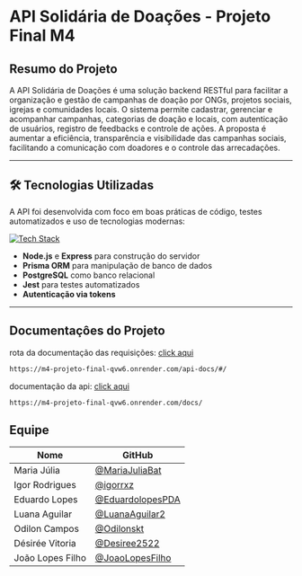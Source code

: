 # API Solidária de Doações - Projeto Final M4

## Resumo do Projeto

A API Solidária de Doações é uma solução backend RESTful para facilitar a organização e gestão de campanhas de doação por ONGs, projetos sociais, igrejas e comunidades locais. O sistema permite cadastrar, gerenciar e acompanhar campanhas, categorias de doação e locais, com autenticação de usuários, registro de feedbacks e controle de ações.
A proposta é aumentar a eficiência, transparência e visibilidade das campanhas sociais, facilitando a comunicação com doadores e o controle das arrecadações. 

---

## 🛠️ Tecnologias Utilizadas

A API foi desenvolvida com foco em boas práticas de código, testes automatizados e uso de tecnologias modernas:

[![Tech Stack](https://skillicons.dev/icons?i=js,nodejs,express,prisma,postgres,jest,npm)](https://skillicons.dev)

- **Node.js** e **Express** para construção do servidor
- **Prisma ORM** para manipulação de banco de dados
- **PostgreSQL** como banco relacional
- **Jest** para testes automatizados
- **Autenticação via tokens**

---

## Documentaçôes do Projeto


rota da documentação das requisições: [click aqui](https://m4-projeto-final-qvw6.onrender.com/api-docs/#/)


```bash
https://m4-projeto-final-qvw6.onrender.com/api-docs/#/
```

documentação da api: [click aqui](https://m4-projeto-final-qvw6.onrender.com/docs/)
```
https://m4-projeto-final-qvw6.onrender.com/docs/
```

## Equipe

<table>
  <thead>
    <tr>
      <th>Nome</th>
      <th>GitHub</th>
    </tr>
  </thead>
  <tbody>
    <tr>
      <td>Maria Júlia</td>
      <td><a href="https://github.com/MariaJuliaBat" target="_blank">@MariaJuliaBat</a></td>
    </tr>
    <tr>
      <td>Igor Rodrigues</td>
      <td><a href="https://github.com/igorrxz" target="_blank">@igorrxz</a></td>
    </tr>
    <tr>
      <td>Eduardo Lopes</td>
      <td><a href="https://github.com/EduardolopesPDA" target="_blank">@EduardolopesPDA</a></td>
    </tr>
    <tr>
      <td>Luana Aguilar</td>
      <td><a href="https://github.com/LuanaAguilar2" target="_blank">@LuanaAguilar2</a></td>
    </tr>
    <tr>
      <td>Odilon Campos</td>
      <td><a href="https://github.com/Odilonskt" target="_blank">@Odilonskt</a></td>
    </tr>
    <tr>
      <td>Désirée Vitoria</td>
      <td><a href="https://github.com/Desiree2522" target="_blank">@Desiree2522</a></td>
    </tr>
    <tr>
      <td>João Lopes Filho</td>
      <td><a href="https://github.com/JoaoLopesFilho" target="_blank">@JoaoLopesFilho</a></td>
    </tr>
  </tbody>
</table>
